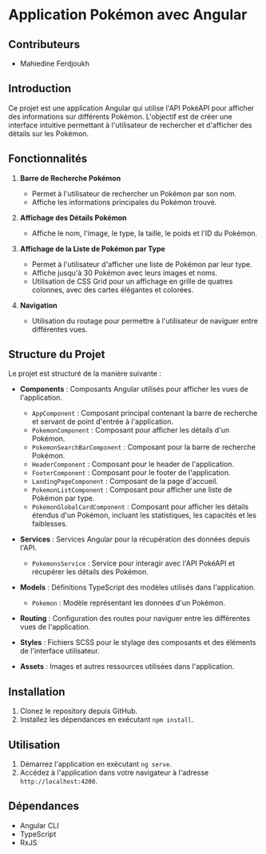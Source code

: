 # Application Pokémon avec Angular

## Contributeurs

- Mahiedine Ferdjoukh

## Introduction

Ce projet est une application Angular qui utilise l'API PokéAPI pour afficher des informations sur différents Pokémon. L'objectif est de créer une interface intuitive permettant à l'utilisateur de rechercher et d'afficher des détails sur les Pokémon.

## Fonctionnalités

1. **Barre de Recherche Pokémon**
    - Permet à l'utilisateur de rechercher un Pokémon par son nom.
    - Affiche les informations principales du Pokémon trouvé.

2. **Affichage des Détails Pokémon**
    - Affiche le nom, l'image, le type, la taille, le poids et l'ID du Pokémon.

3. **Affichage de la Liste de Pokémon par Type**
    - Permet à l'utilisateur d'afficher une liste de Pokémon par leur type.
    - Affiche jusqu'à 30 Pokémon avec leurs images et noms.
    - Utilisation de CSS Grid pour un affichage en grille de quatres colonnes, avec des cartes élégantes et colorées.
    

4. **Navigation**
    - Utilisation du routage pour permettre à l'utilisateur de naviguer entre différentes vues.

## Structure du Projet

Le projet est structuré de la manière suivante :

- **Components** : Composants Angular utilisés pour afficher les vues de l'application.
  - `AppComponent` : Composant principal contenant la barre de recherche et servant de point d'entrée à l'application.
  - `PokemonComponent` : Composant pour afficher les détails d'un Pokémon.
  - `PokemonSearchBarComponent` : Composant pour la barre de recherche Pokémon.
  - `HeaderComponent` : Composant pour le header de l'application.
  - `FooterComponent` : Composant pour le footer de l'application.
  - `LandingPageComponent` : Composant de la page d'accueil.
  - `PokemonListComponent` : Composant pour afficher une liste de Pokémon par type.
  - `PokemonGlobalCardComponent` : Composant pour afficher les détails étendus d'un Pokémon, incluant les statistiques, les capacités et les faiblesses.

- **Services** : Services Angular pour la récupération des données depuis l'API.
  - `PokemonsService` : Service pour interagir avec l'API PokéAPI et récupérer les détails des Pokémon.

- **Models** : Définitions TypeScript des modèles utilisés dans l'application.
  - `Pokemon` : Modèle représentant les données d'un Pokémon.

- **Routing** : Configuration des routes pour naviguer entre les différentes vues de l'application.

- **Styles** : Fichiers SCSS pour le stylage des composants et des éléments de l'interface utilisateur.

- **Assets** : Images et autres ressources utilisées dans l'application.

## Installation

1. Clonez le repository depuis GitHub.
2. Installez les dépendances en exécutant `npm install`.

## Utilisation

1. Démarrez l'application en exécutant `ng serve`.
2. Accédez à l'application dans votre navigateur à l'adresse `http://localhost:4200`.

## Dépendances

- Angular CLI
- TypeScript
- RxJS

